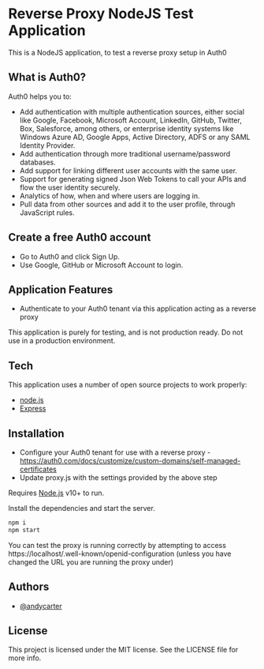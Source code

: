 # Reverse Proxy NodeJS Test Application

This is a NodeJS application, to test a reverse proxy setup in Auth0

## What is Auth0?

Auth0 helps you to:

- Add authentication with multiple authentication sources, either social like Google, Facebook, Microsoft Account, LinkedIn, GitHub, Twitter, Box, Salesforce, among others, or enterprise identity systems like Windows Azure AD, Google Apps, Active Directory, ADFS or any SAML Identity Provider.
- Add authentication through more traditional username/password databases.
- Add support for linking different user accounts with the same user.
- Support for generating signed Json Web Tokens to call your APIs and flow the user identity securely.
- Analytics of how, when and where users are logging in.
- Pull data from other sources and add it to the user profile, through JavaScript rules.

## Create a free Auth0 account
- Go to Auth0 and click Sign Up.
- Use Google, GitHub or Microsoft Account to login.

## Application Features

- Authenticate to your Auth0 tenant via this application acting as a reverse proxy

This application is purely for testing, and is not production ready. Do not use in a production environment.

## Tech

This application uses a number of open source projects to work properly:

- [node.js]
- [Express]



[//]: # (These are reference links used in the body of this note and get stripped out when the markdown processor does its job. There is no need to format nicely because it shouldn't be seen. Thanks SO - http://stackoverflow.com/questions/4823468/store-comments-in-markdown-syntax)

   [node.js]: <http://nodejs.org>
   [express]: <http://expressjs.com>

## Installation

- Configure your Auth0 tenant for use with a reverse proxy - https://auth0.com/docs/customize/custom-domains/self-managed-certificates
- Update proxy.js with the settings provided by the above step

Requires [Node.js](https://nodejs.org/) v10+ to run.

Install the dependencies and start the server.

```sh
npm i
npm start 
```

You can test the proxy is running correctly by attempting to access https://localhost/.well-known/openid-configuration (unless you have changed the URL you are running the proxy under)

## Authors

- [@andycarter](mailto:andy.carter@okta.com)


## License

This project is licensed under the MIT license. See the LICENSE file for more info.

